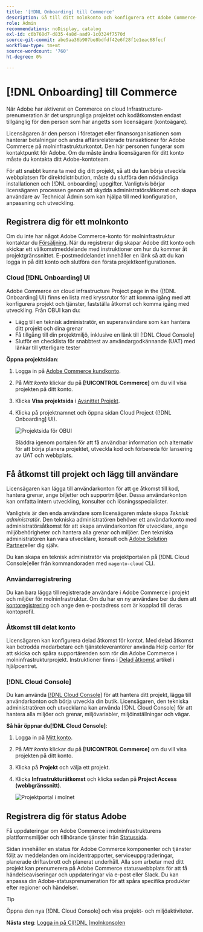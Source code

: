 ```yaml
---
title: '[!DNL Onboarding] till Commerce'
description: Gå till ditt molnkonto och konfigurera ett Adobe Commerce-projekt för molninfrastruktur.
role: Admin
recommendations: noDisplay, catalog
exl-id: c6b768d7-d835-4a8d-aad9-1c0324f7570d
source-git-commit: abe9aa36b907be8bdfdf42e6f28f1e1eac68fecf
workflow-type: tm+mt
source-wordcount: '760'
ht-degree: 0%

---
```


# [!DNL Onboarding] till Commerce

När Adobe har aktiverat en Commerce on cloud Infrastructure-prenumeration är det ursprungliga projektet och kodåtkomsten endast tillgänglig för den person som har angetts som licensägare (kontoägare).

Licensägaren är den person i företaget eller finansorganisationen som hanterar betalningar och andra affärsrelaterade transaktioner för Adobe Commerce på molninfrastrukturkontot. Den här personen fungerar som kontaktpunkt för Adobe. Om du måste ändra licensägaren för ditt konto måste du kontakta ditt Adobe-kontoteam.

För att snabbt kunna ta med dig ditt projekt, så att du kan börja utveckla webbplatsen för direktdistribution, måste du slutföra den nödvändiga installationen och [!DNL onboarding] uppgifter. Vanligtvis börjar licensägaren processen genom att skydda administratörsåtkomst och skapa användare av Technical Admin som kan hjälpa till med konfiguration, anpassning och utveckling.

## Registrera dig för ett molnkonto

Om du inte har något Adobe Commerce-konto för molninfrastruktur kontaktar du [Försäljning]. När du registrerar dig skapar Adobe ditt konto och skickar ett välkomstmeddelande med instruktioner om hur du kommer åt projektgränssnittet. E-postmeddelandet innehåller en länk så att du kan logga in på ditt konto och slutföra den första projektkonfigurationen.

### Cloud [!DNL Onboarding] UI

Adobe Commerce on cloud infrastructure Project page in the ([!DNL Onboarding] UI) finns en lista med kryssrutor för att komma igång med att konfigurera projekt och tjänster, fastställa åtkomst och komma igång med utveckling. Från OBUI kan du:

- Lägg till en teknisk administratör, en superanvändare som kan hantera ditt projekt och dina grenar
- Få tillgång till din projektmiljö, inklusive en länk till [!DNL Cloud Console]
- Slutför en checklista för snabbtest av användargodkännande (UAT) med länkar till ytterligare tester

**Öppna projektsidan**:

1. Logga in på [Adobe Commerce kundkonto](https://account.magento.com/customer/account/login).

1. På _Mitt konto_ klickar du på **[!UICONTROL Commerce]** om du vill visa projekten på ditt konto.

1. Klicka **Visa projektsida** i [Avsnittet Projekt](https://cloud.magento.com/cloud/project/).

1. Klicka på projektnamnet och öppna sidan Cloud Project ([!DNL Onboarding] UI).

   ![Projektsida för OBUI](../assets/onboarding-ui.png)

   Bläddra igenom portalen för att få användbar information och alternativ för att börja planera projektet, utveckla kod och förbereda för lansering av UAT och webbplats.

## Få åtkomst till projekt och lägg till användare

Licensägaren kan lägga till användarkonton för att ge åtkomst till kod, hantera grenar, ange biljetter och supportmiljöer. Dessa användarkonton kan omfatta intern utveckling, konsulter och lösningsspecialister.

Vanligtvis är den enda användare som licensägaren måste skapa _Teknisk administratör_. Den tekniska administratören behöver ett användarkonto med administratörsåtkomst för att skapa användarkonton för utvecklare, ange miljöbehörigheter och hantera alla grenar och miljöer. Den tekniska administratören kan vara utvecklare, konsult och [Adobe Solution Partner](https://business.adobe.com/products/magento/partners.html)eller dig själv.

Du kan skapa en teknisk administratör via projektportalen på [!DNL Cloud Console]eller från kommandoraden med `magento-cloud` CLI.

### Användarregistrering

Du kan bara lägga till registrerade användare i Adobe Commerce i projekt och miljöer för molninfrastruktur. Om du har en ny användare ber du dem att [kontoregistrering](https://account.magento.com/customer/account/login/) och ange den e-postadress som är kopplad till deras kontoprofil.

### Åtkomst till delat konto

Licensägaren kan konfigurera delad åtkomst för kontot. Med delad åtkomst kan betrodda medarbetare och tjänsteleverantörer använda Help center för att skicka och spåra supportärenden som rör din Adobe Commerce i molninfrastrukturprojekt. Instruktioner finns i [Delad åtkomst] artikel i hjälpcentret.

### [!DNL Cloud Console]

Du kan använda [[!DNL Cloud Console]](cloud-console.md) för att hantera ditt projekt, lägga till användarkonton och börja utveckla din butik. Licensägaren, den tekniska administratören och utvecklarna kan använda [!DNL Cloud Console] för att hantera alla miljöer och grenar, miljövariabler, miljöinställningar och vägar.

**Så här öppnar du[!DNL Cloud Console]**:

1. Logga in på [Mitt konto](https://account.magento.com/customer/account/login).

1. På _Mitt konto_ klickar du på **[!UICONTROL Commerce]** om du vill visa projekten på ditt konto.

1. Klicka på **Projekt** och välja ett projekt.

1. Klicka **Infrastrukturåtkomst** och klicka sedan på **Project Access (webbgränssnitt)**.

   ![Projektportal i molnet](../assets/obui-project-access.png)

## Registrera dig för status Adobe

Få uppdateringar om Adobe Commerce i molninfrastrukturens plattformsmiljöer och tillhörande tjänster från [Statussida].

Sidan innehåller en status för Adobe Commerce komponenter och tjänster följt av meddelanden om incidentrapporter, serviceuppgraderingar, planerade driftavbrott och planerat underhåll. Alla som arbetar med ditt projekt kan prenumerera på Adobe Commerce statuswebbplats för att få händelseaviseringar och uppdateringar via e-post eller Slack. Du kan anpassa din Adobe-statusprenumeration för att spåra specifika produkter efter regioner och händelser.

>[!TIP]
>
> Öppna den nya [!DNL Cloud Console] och visa projekt- och miljöaktiviteter.
>
>**Nästa steg**: [Logga in på Cl[!DNL ]molnkonsolen](cloud-console.md)

<!-- link definitions -->

[Försäljning]: https://business.adobe.com/products/magento/get-demo.html
[Delad åtkomst]: https://experienceleague.adobe.com/docs/commerce-knowledge-base/kb/help-center-guide/magento-help-center-user-guide.html#shared-access
[Statussida]: https://status.adobe.com/products/503473
